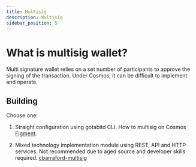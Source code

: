 ```yaml
---
title: Multisig
description: Multisig
sidebar_position: 5
---
```


# What is multisig wallet?
Multi signature wallet relies on a set number of participants to approve the signing of the transaction. Under Cosmos, it can be difficult to implement and operate.

## Building

Choose one:

1. Straight configuration using gotabitd CLI.
How to multisig on Cosmos [Figment](https://www.figment.io/resources/how-to-multi-sig-on-cosmos).  

2. Mixed technology implementation module using REST, API and HTTP services. Not recommended due to aged source and developer skills required. [cbarraford-multisig](https://github.com/cbarraford/cosmos-multisig)

